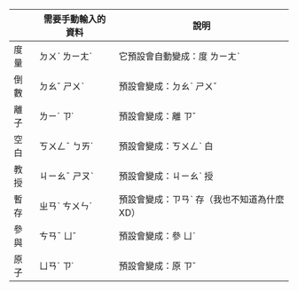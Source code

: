 | | 需要手動輸入的資料 | 說明 |
| --- | -------------- | ---- |
| 度量 | ㄉㄨˋ ㄌㄧㄤˊ | 它預設會自動變成：度 ㄌㄧㄤˋ |
| 倒數 | ㄉㄠˇ ㄕㄨˋ | 預設會變成：ㄉㄠˋ ㄕㄨˇ |
| 離子 | ㄌㄧˊ ㄗ˙ | 預設會變成：離 ㄗˇ |
| 空白 | ㄎㄨㄥˉ ㄅㄞˊ | 預設會變成：ㄎㄨㄥˋ 白 |
| 教授 | ㄐㄧㄠˉ ㄕㄡˋ | 預設會變成：ㄐㄧㄠˋ 授 |
| 暫存 | ㄓㄢˋ ㄘㄨㄣˊ | 預設會變成：ㄗㄢˋ 存（我也不知道為什麼XD） |
| 參與 | ㄘㄢˉ ㄩˇ | 預設會變成：參 ㄩˋ |
| 原子 | ㄩㄢˊ ㄗ˙ | 預設會變成：原 ㄗˇ |
